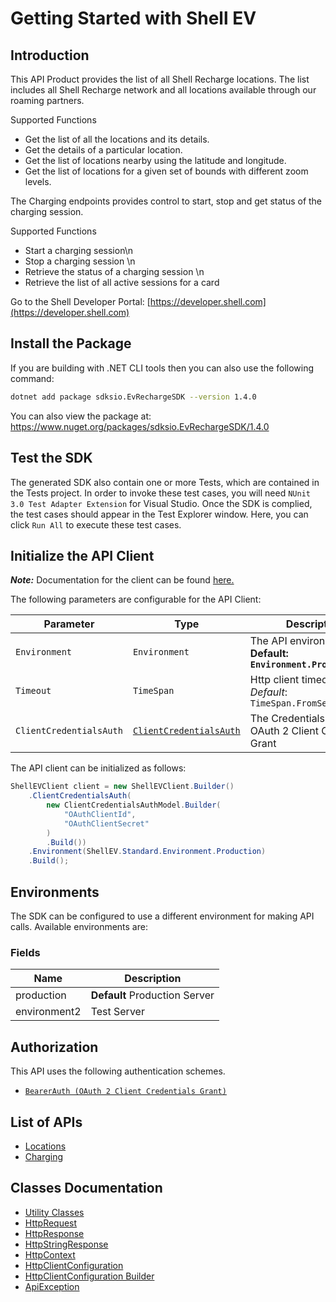 
# Getting Started with Shell EV

## Introduction

This API Product provides the list of all Shell Recharge locations. The list includes all Shell Recharge network and all locations available through our roaming partners.

Supported Functions

* Get the list of all the locations and its details.
* Get the details of a particular location.
* Get the list of locations nearby using the latitude and longitude.
* Get the list of locations for a given set of bounds with different zoom levels.

The Charging endpoints provides control to start, stop and get status of the charging session.

Supported Functions

* Start a charging session\n
* Stop a charging session \n
* Retrieve the status of a charging session \n
* Retrieve the list of all active sessions for a card

Go to the Shell Developer Portal: [https://developer.shell.com](https://developer.shell.com)

## Install the Package

If you are building with .NET CLI tools then you can also use the following command:

```bash
dotnet add package sdksio.EvRechargeSDK --version 1.4.0
```

You can also view the package at:
https://www.nuget.org/packages/sdksio.EvRechargeSDK/1.4.0

## Test the SDK

The generated SDK also contain one or more Tests, which are contained in the Tests project. In order to invoke these test cases, you will need `NUnit 3.0 Test Adapter Extension` for Visual Studio. Once the SDK is complied, the test cases should appear in the Test Explorer window. Here, you can click `Run All` to execute these test cases.

## Initialize the API Client

**_Note:_** Documentation for the client can be found [here.](https://www.github.com/sdks-io/ev-recharge-dotnet-sdk/tree/1.4.0/doc/client.md)

The following parameters are configurable for the API Client:

| Parameter | Type | Description |
|  --- | --- | --- |
| `Environment` | `Environment` | The API environment. <br> **Default: `Environment.Production`** |
| `Timeout` | `TimeSpan` | Http client timeout.<br>*Default*: `TimeSpan.FromSeconds(100)` |
| `ClientCredentialsAuth` | [`ClientCredentialsAuth`](https://www.github.com/sdks-io/ev-recharge-dotnet-sdk/tree/1.4.0/doc/auth/oauth-2-client-credentials-grant.md) | The Credentials Setter for OAuth 2 Client Credentials Grant |

The API client can be initialized as follows:

```csharp
ShellEVClient client = new ShellEVClient.Builder()
    .ClientCredentialsAuth(
        new ClientCredentialsAuthModel.Builder(
            "OAuthClientId",
            "OAuthClientSecret"
        )
        .Build())
    .Environment(ShellEV.Standard.Environment.Production)
    .Build();
```

## Environments

The SDK can be configured to use a different environment for making API calls. Available environments are:

### Fields

| Name | Description |
|  --- | --- |
| production | **Default** Production Server |
| environment2 | Test Server |

## Authorization

This API uses the following authentication schemes.

* [`BearerAuth (OAuth 2 Client Credentials Grant)`](https://www.github.com/sdks-io/ev-recharge-dotnet-sdk/tree/1.4.0/doc/auth/oauth-2-client-credentials-grant.md)

## List of APIs

* [Locations](https://www.github.com/sdks-io/ev-recharge-dotnet-sdk/tree/1.4.0/doc/controllers/locations.md)
* [Charging](https://www.github.com/sdks-io/ev-recharge-dotnet-sdk/tree/1.4.0/doc/controllers/charging.md)

## Classes Documentation

* [Utility Classes](https://www.github.com/sdks-io/ev-recharge-dotnet-sdk/tree/1.4.0/doc/utility-classes.md)
* [HttpRequest](https://www.github.com/sdks-io/ev-recharge-dotnet-sdk/tree/1.4.0/doc/http-request.md)
* [HttpResponse](https://www.github.com/sdks-io/ev-recharge-dotnet-sdk/tree/1.4.0/doc/http-response.md)
* [HttpStringResponse](https://www.github.com/sdks-io/ev-recharge-dotnet-sdk/tree/1.4.0/doc/http-string-response.md)
* [HttpContext](https://www.github.com/sdks-io/ev-recharge-dotnet-sdk/tree/1.4.0/doc/http-context.md)
* [HttpClientConfiguration](https://www.github.com/sdks-io/ev-recharge-dotnet-sdk/tree/1.4.0/doc/http-client-configuration.md)
* [HttpClientConfiguration Builder](https://www.github.com/sdks-io/ev-recharge-dotnet-sdk/tree/1.4.0/doc/http-client-configuration-builder.md)
* [ApiException](https://www.github.com/sdks-io/ev-recharge-dotnet-sdk/tree/1.4.0/doc/api-exception.md)

